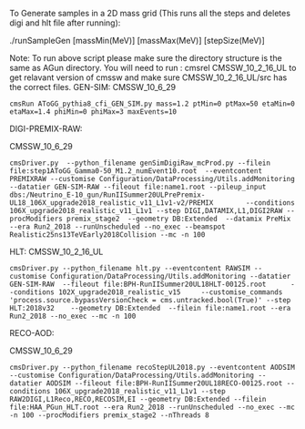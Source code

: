 To Generate samples in a 2D mass grid (This runs all the steps and deletes digi and hlt file after running):

./runSampleGen [massMin(MeV)] [massMax(MeV)] [stepSize(MeV)]

Note: To run above script please make sure the directory structure is the same as AGun directory. You will need to run : cmsrel CMSSW_10_2_16_UL to get relavant version of cmssw and make sure CMSSW_10_2_16_UL/src has the correct files.
GEN-SIM:
CMSSW_10_6_29
```
cmsRun AToGG_pythia8_cfi_GEN_SIM.py mass=1.2 ptMin=0 ptMax=50 etaMin=0 etaMax=1.4 phiMin=0 phiMax=3 maxEvents=10
```

DIGI-PREMIX-RAW:

CMSSW_10_6_29
```
cmsDriver.py  --python_filename genSimDigiRaw_mcProd.py --filein file:step1AToGG_Gamma0-50_M1.2_numEvent10.root  --eventcontent PREMIXRAW --customise Configuration/DataProcessing/Utils.addMonitoring --datatier GEN-SIM-RAW --fileout file:name1.root --pileup_input dbs:/Neutrino_E-10_gun/RunIISummer20ULPrePremix-UL18_106X_upgrade2018_realistic_v11_L1v1-v2/PREMIX        --conditions 106X_upgrade2018_realistic_v11_L1v1 --step DIGI,DATAMIX,L1,DIGI2RAW --procModifiers premix_stage2  --geometry DB:Extended  --datamix PreMix --era Run2_2018 --runUnscheduled --no_exec --beamspot Realistic25ns13TeVEarly2018Collision --mc -n 100
```



HLT:
CMSSW_10_2_16_UL
```
cmsDriver.py --python_filename hlt.py --eventcontent RAWSIM --customise Configuration/DataProcessing/Utils.addMonitoring --datatier GEN-SIM-RAW  --fileout file:BPH-RunIISummer20UL18HLT-00125.root      --conditions 102X_upgrade2018_realistic_v15     --customise_commands 'process.source.bypassVersionCheck = cms.untracked.bool(True)' --step HLT:2018v32    --geometry DB:Extended  --filein file:name1.root --era Run2_2018 --no_exec --mc -n 100
```


RECO-AOD:

CMSSW_10_6_29
```
cmsDriver.py --python_filename recoStepUL2018.py --eventcontent AODSIM --customise Configuration/DataProcessing/Utils.addMonitoring --datatier AODSIM --fileout file:BPH-RunIISummer20UL18RECO-00125.root --conditions 106X_upgrade2018_realistic_v11_L1v1 --step RAW2DIGI,L1Reco,RECO,RECOSIM,EI --geometry DB:Extended --filein file:HAA_PGun_HLT.root --era Run2_2018 --runUnscheduled --no_exec --mc -n 100 --procModifiers premix_stage2 --nThreads 8
```


